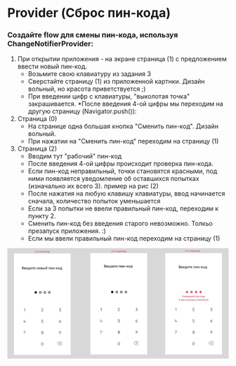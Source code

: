 # Provider (Сброс пин-кода)
### Создайте flow для смены пин-кода, используя ChangeNotifierProvider:
1. При открытии приложения - на экране страница (1) с предложением ввести новый пин-код.
   * Возьмите свою клавиатуру из задания 3 
   * Сверстайте страницу (1) из приложенной картнки. Дизайн вольный, но красота приветствуется ;) 
   * При введении цифр с клавиатуры, "выколотая точка" закрашивается. 
   *После введения 4-ой цифры мы переходим на другую страницу (Navigator.push()):
2. Страница (0)
   * На странице одна большая кнопка "Сменить пин-код". Дизайн вольный.
   * При нажатии на "Сменить пин-код" переходим на страницу (1)
3. Страница (2)
   * Вводим тут "рабочий" пин-код
   * После введения 4-ой цифры происходит проверка пин-кода.
   * Если пин-код неправильный, точки становятся красными, под ними появляется уведомление об оставшихся попытках (изначально их всего 3). пример на рис (2)
   * После нажатия на любую клавишу клавиатуры, ввод начинается сначала, количество попыток уменьшается
   * Если за 3 попытки не ввели правильный пин-код, переходим к пункту 2.
   * Сменить пин-код без введения старого невозможно. Толкьо презапуск приложения. :)
   * Если мы ввели правильный пин-код переходим на страницу (1)

![странички как я их себе представляю... приблизительно](pin.jpg)